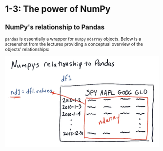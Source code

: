 # 1-3: The power of NumPy

## NumPy's relationship to Pandas

`pandas` is essentially a wrapper for `numpy` `ndarray` objects. Below is a
screenshot from the lectures providing a conceptual overview of the objects'
relationships:

![numpy-pandas](./assets/numpy-pandas.png)
